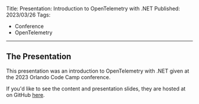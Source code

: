 Title: Presentation: Introduction to OpenTelemetry with .NET
Published: 2023/03/26
Tags: 
- Conference
- OpenTelemetry
---

## The Presentation

This presentation was an introduction to OpenTelemetry with .NET given at the 2023 Orlando Code Camp conference.

If you'd like to see the content and presentation slides, they are hosted at on GitHub <a href="https://github.com/ProgrammerAl/Presentations-2023/tree/main/2023-03%20-%20Orlando%20Code%20Camp%20-%20OpenTelemetry">here</a>.

